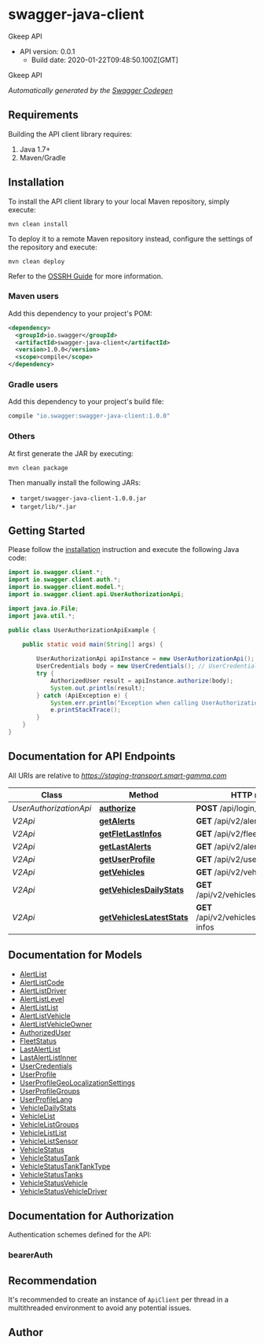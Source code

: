# swagger-java-client

Gkeep API
- API version: 0.0.1
  - Build date: 2020-01-22T09:48:50.100Z[GMT]

Gkeep API


*Automatically generated by the [Swagger Codegen](https://github.com/swagger-api/swagger-codegen)*


## Requirements

Building the API client library requires:
1. Java 1.7+
2. Maven/Gradle

## Installation

To install the API client library to your local Maven repository, simply execute:

```shell
mvn clean install
```

To deploy it to a remote Maven repository instead, configure the settings of the repository and execute:

```shell
mvn clean deploy
```

Refer to the [OSSRH Guide](http://central.sonatype.org/pages/ossrh-guide.html) for more information.

### Maven users

Add this dependency to your project's POM:

```xml
<dependency>
  <groupId>io.swagger</groupId>
  <artifactId>swagger-java-client</artifactId>
  <version>1.0.0</version>
  <scope>compile</scope>
</dependency>
```

### Gradle users

Add this dependency to your project's build file:

```groovy
compile "io.swagger:swagger-java-client:1.0.0"
```

### Others

At first generate the JAR by executing:

```shell
mvn clean package
```

Then manually install the following JARs:

* `target/swagger-java-client-1.0.0.jar`
* `target/lib/*.jar`

## Getting Started

Please follow the [installation](#installation) instruction and execute the following Java code:

```java
import io.swagger.client.*;
import io.swagger.client.auth.*;
import io.swagger.client.model.*;
import io.swagger.client.api.UserAuthorizationApi;

import java.io.File;
import java.util.*;

public class UserAuthorizationApiExample {

    public static void main(String[] args) {
        
        UserAuthorizationApi apiInstance = new UserAuthorizationApi();
        UserCredentials body = new UserCredentials(); // UserCredentials | A JSON object containing user credentials info
        try {
            AuthorizedUser result = apiInstance.authorize(body);
            System.out.println(result);
        } catch (ApiException e) {
            System.err.println("Exception when calling UserAuthorizationApi#authorize");
            e.printStackTrace();
        }
    }
}
```

## Documentation for API Endpoints

All URIs are relative to *https://staging-transport.smart-gamma.com*

Class | Method | HTTP request | Description
------------ | ------------- | ------------- | -------------
*UserAuthorizationApi* | [**authorize**](docs/UserAuthorizationApi.md#authorize) | **POST** /api/login_check | 
*V2Api* | [**getAlerts**](docs/V2Api.md#getAlerts) | **GET** /api/v2/alerts | 
*V2Api* | [**getFletLastInfos**](docs/V2Api.md#getFletLastInfos) | **GET** /api/v2/fleet/last-infos | 
*V2Api* | [**getLastAlerts**](docs/V2Api.md#getLastAlerts) | **GET** /api/v2/alerts/last | 
*V2Api* | [**getUserProfile**](docs/V2Api.md#getUserProfile) | **GET** /api/v2/user-profiles | 
*V2Api* | [**getVehicles**](docs/V2Api.md#getVehicles) | **GET** /api/v2/vehicles | 
*V2Api* | [**getVehiclesDailyStats**](docs/V2Api.md#getVehiclesDailyStats) | **GET** /api/v2/vehicles/{vehicleId}/daily | 
*V2Api* | [**getVehiclesLatestStats**](docs/V2Api.md#getVehiclesLatestStats) | **GET** /api/v2/vehicles/{vehicleId}/last-infos | 

## Documentation for Models

 - [AlertList](docs/AlertList.md)
 - [AlertListCode](docs/AlertListCode.md)
 - [AlertListDriver](docs/AlertListDriver.md)
 - [AlertListLevel](docs/AlertListLevel.md)
 - [AlertListList](docs/AlertListList.md)
 - [AlertListVehicle](docs/AlertListVehicle.md)
 - [AlertListVehicleOwner](docs/AlertListVehicleOwner.md)
 - [AuthorizedUser](docs/AuthorizedUser.md)
 - [FleetStatus](docs/FleetStatus.md)
 - [LastAlertList](docs/LastAlertList.md)
 - [LastAlertListInner](docs/LastAlertListInner.md)
 - [UserCredentials](docs/UserCredentials.md)
 - [UserProfile](docs/UserProfile.md)
 - [UserProfileGeoLocalizationSettings](docs/UserProfileGeoLocalizationSettings.md)
 - [UserProfileGroups](docs/UserProfileGroups.md)
 - [UserProfileLang](docs/UserProfileLang.md)
 - [VehicleDailyStats](docs/VehicleDailyStats.md)
 - [VehicleList](docs/VehicleList.md)
 - [VehicleListGroups](docs/VehicleListGroups.md)
 - [VehicleListList](docs/VehicleListList.md)
 - [VehicleListSensor](docs/VehicleListSensor.md)
 - [VehicleStatus](docs/VehicleStatus.md)
 - [VehicleStatusTank](docs/VehicleStatusTank.md)
 - [VehicleStatusTankTankType](docs/VehicleStatusTankTankType.md)
 - [VehicleStatusTanks](docs/VehicleStatusTanks.md)
 - [VehicleStatusVehicle](docs/VehicleStatusVehicle.md)
 - [VehicleStatusVehicleDriver](docs/VehicleStatusVehicleDriver.md)

## Documentation for Authorization

Authentication schemes defined for the API:
### bearerAuth



## Recommendation

It's recommended to create an instance of `ApiClient` per thread in a multithreaded environment to avoid any potential issues.

## Author


